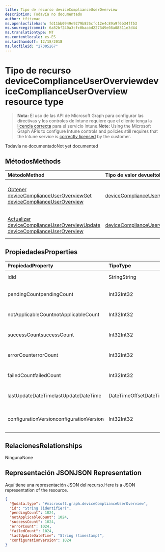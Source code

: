 ```yaml
---
title: Tipo de recurso deviceComplianceUserOverview
description: Todavía no documentado
author: tfitzmac
ms.openlocfilehash: fd11bb0949e9279b826cfc12e4c89a9f6b34ff53
ms.sourcegitcommit: 6a82bf240a3cfc0baabd227349e08a08311e3d44
ms.translationtype: MT
ms.contentlocale: es-ES
ms.lasthandoff: 12/18/2018
ms.locfileid: "27305267"
---
```

# <a name="devicecomplianceuseroverview-resource-type"></a><span data-ttu-id="2351c-103">Tipo de recurso deviceComplianceUserOverview</span><span class="sxs-lookup"><span data-stu-id="2351c-103">deviceComplianceUserOverview resource type</span></span>

> <span data-ttu-id="2351c-104">**Nota:** El uso de las API de Microsoft Graph para configurar las directivas y los controles de Intune requiere que el cliente tenga la [licencia correcta](https://go.microsoft.com/fwlink/?linkid=839381) para el servicio Intune.</span><span class="sxs-lookup"><span data-stu-id="2351c-104">**Note:** Using the Microsoft Graph APIs to configure Intune controls and policies still requires that the Intune service is [correctly licensed](https://go.microsoft.com/fwlink/?linkid=839381) by the customer.</span></span>

<span data-ttu-id="2351c-105">Todavía no documentado</span><span class="sxs-lookup"><span data-stu-id="2351c-105">Not yet documented</span></span>
## <a name="methods"></a><span data-ttu-id="2351c-106">Métodos</span><span class="sxs-lookup"><span data-stu-id="2351c-106">Methods</span></span>
|<span data-ttu-id="2351c-107">Método</span><span class="sxs-lookup"><span data-stu-id="2351c-107">Method</span></span>|<span data-ttu-id="2351c-108">Tipo de valor devuelto</span><span class="sxs-lookup"><span data-stu-id="2351c-108">Return Type</span></span>|<span data-ttu-id="2351c-109">Descripción</span><span class="sxs-lookup"><span data-stu-id="2351c-109">Description</span></span>|
|:---|:---|:---|
|[<span data-ttu-id="2351c-110">Obtener deviceComplianceUserOverview</span><span class="sxs-lookup"><span data-stu-id="2351c-110">Get deviceComplianceUserOverview</span></span>](../api/intune-deviceconfig-devicecomplianceuseroverview-get.md)|[<span data-ttu-id="2351c-111">deviceComplianceUserOverview</span><span class="sxs-lookup"><span data-stu-id="2351c-111">deviceComplianceUserOverview</span></span>](../resources/intune-deviceconfig-devicecomplianceuseroverview.md)|<span data-ttu-id="2351c-112">Lea las propiedades y las relaciones del objeto [deviceComplianceUserOverview](../resources/intune-deviceconfig-devicecomplianceuseroverview.md).</span><span class="sxs-lookup"><span data-stu-id="2351c-112">Read properties and relationships of the [deviceComplianceUserOverview](../resources/intune-deviceconfig-devicecomplianceuseroverview.md) object.</span></span>|
|[<span data-ttu-id="2351c-113">Actualizar deviceComplianceUserOverview</span><span class="sxs-lookup"><span data-stu-id="2351c-113">Update deviceComplianceUserOverview</span></span>](../api/intune-deviceconfig-devicecomplianceuseroverview-update.md)|[<span data-ttu-id="2351c-114">deviceComplianceUserOverview</span><span class="sxs-lookup"><span data-stu-id="2351c-114">deviceComplianceUserOverview</span></span>](../resources/intune-deviceconfig-devicecomplianceuseroverview.md)|<span data-ttu-id="2351c-115">Actualice las propiedades de un objeto [deviceComplianceUserOverview](../resources/intune-deviceconfig-devicecomplianceuseroverview.md).</span><span class="sxs-lookup"><span data-stu-id="2351c-115">Update the properties of a [deviceComplianceUserOverview](../resources/intune-deviceconfig-devicecomplianceuseroverview.md) object.</span></span>|

## <a name="properties"></a><span data-ttu-id="2351c-116">Propiedades</span><span class="sxs-lookup"><span data-stu-id="2351c-116">Properties</span></span>
|<span data-ttu-id="2351c-117">Propiedad</span><span class="sxs-lookup"><span data-stu-id="2351c-117">Property</span></span>|<span data-ttu-id="2351c-118">Tipo</span><span class="sxs-lookup"><span data-stu-id="2351c-118">Type</span></span>|<span data-ttu-id="2351c-119">Descripción</span><span class="sxs-lookup"><span data-stu-id="2351c-119">Description</span></span>|
|:---|:---|:---|
|<span data-ttu-id="2351c-120">id</span><span class="sxs-lookup"><span data-stu-id="2351c-120">id</span></span>|<span data-ttu-id="2351c-121">String</span><span class="sxs-lookup"><span data-stu-id="2351c-121">String</span></span>|<span data-ttu-id="2351c-122">Clave de la entidad.</span><span class="sxs-lookup"><span data-stu-id="2351c-122">Key of the entity.</span></span>|
|<span data-ttu-id="2351c-123">pendingCount</span><span class="sxs-lookup"><span data-stu-id="2351c-123">pendingCount</span></span>|<span data-ttu-id="2351c-124">Int32</span><span class="sxs-lookup"><span data-stu-id="2351c-124">Int32</span></span>|<span data-ttu-id="2351c-125">Número de usuarios pendientes</span><span class="sxs-lookup"><span data-stu-id="2351c-125">Number of pending Users</span></span>|
|<span data-ttu-id="2351c-126">notApplicableCount</span><span class="sxs-lookup"><span data-stu-id="2351c-126">notApplicableCount</span></span>|<span data-ttu-id="2351c-127">Int32</span><span class="sxs-lookup"><span data-stu-id="2351c-127">Int32</span></span>|<span data-ttu-id="2351c-128">Número de usuarios no es aplicable.</span><span class="sxs-lookup"><span data-stu-id="2351c-128">Number of not applicable users</span></span>|
|<span data-ttu-id="2351c-129">successCount</span><span class="sxs-lookup"><span data-stu-id="2351c-129">successCount</span></span>|<span data-ttu-id="2351c-130">Int32</span><span class="sxs-lookup"><span data-stu-id="2351c-130">Int32</span></span>|<span data-ttu-id="2351c-131">Número de usuarios correctos</span><span class="sxs-lookup"><span data-stu-id="2351c-131">Number of succeeded Users</span></span>|
|<span data-ttu-id="2351c-132">errorCount</span><span class="sxs-lookup"><span data-stu-id="2351c-132">errorCount</span></span>|<span data-ttu-id="2351c-133">Int32</span><span class="sxs-lookup"><span data-stu-id="2351c-133">Int32</span></span>|<span data-ttu-id="2351c-134">Número de usuarios con error</span><span class="sxs-lookup"><span data-stu-id="2351c-134">Number of error Users</span></span>|
|<span data-ttu-id="2351c-135">failedCount</span><span class="sxs-lookup"><span data-stu-id="2351c-135">failedCount</span></span>|<span data-ttu-id="2351c-136">Int32</span><span class="sxs-lookup"><span data-stu-id="2351c-136">Int32</span></span>|<span data-ttu-id="2351c-137">Número de usuarios erróneos</span><span class="sxs-lookup"><span data-stu-id="2351c-137">Number of failed Users</span></span>|
|<span data-ttu-id="2351c-138">lastUpdateDateTime</span><span class="sxs-lookup"><span data-stu-id="2351c-138">lastUpdateDateTime</span></span>|<span data-ttu-id="2351c-139">DateTimeOffset</span><span class="sxs-lookup"><span data-stu-id="2351c-139">DateTimeOffset</span></span>|<span data-ttu-id="2351c-140">Última hora de actualización</span><span class="sxs-lookup"><span data-stu-id="2351c-140">Last update time</span></span>|
|<span data-ttu-id="2351c-141">configurationVersion</span><span class="sxs-lookup"><span data-stu-id="2351c-141">configurationVersion</span></span>|<span data-ttu-id="2351c-142">Int32</span><span class="sxs-lookup"><span data-stu-id="2351c-142">Int32</span></span>|<span data-ttu-id="2351c-143">Versión de la directiva para esa información general</span><span class="sxs-lookup"><span data-stu-id="2351c-143">Version of the policy for that overview</span></span>|

## <a name="relationships"></a><span data-ttu-id="2351c-144">Relaciones</span><span class="sxs-lookup"><span data-stu-id="2351c-144">Relationships</span></span>
<span data-ttu-id="2351c-145">Ninguna</span><span class="sxs-lookup"><span data-stu-id="2351c-145">None</span></span>
## <a name="json-representation"></a><span data-ttu-id="2351c-146">Representación JSON</span><span class="sxs-lookup"><span data-stu-id="2351c-146">JSON Representation</span></span>
<span data-ttu-id="2351c-147">Aquí tiene una representación JSON del recurso.</span><span class="sxs-lookup"><span data-stu-id="2351c-147">Here is a JSON representation of the resource.</span></span>
<!-- {
  "blockType": "resource",
  "keyProperty": "id",
  "@odata.type": "microsoft.graph.deviceComplianceUserOverview"
}
-->
``` json
{
  "@odata.type": "#microsoft.graph.deviceComplianceUserOverview",
  "id": "String (identifier)",
  "pendingCount": 1024,
  "notApplicableCount": 1024,
  "successCount": 1024,
  "errorCount": 1024,
  "failedCount": 1024,
  "lastUpdateDateTime": "String (timestamp)",
  "configurationVersion": 1024
}
```



